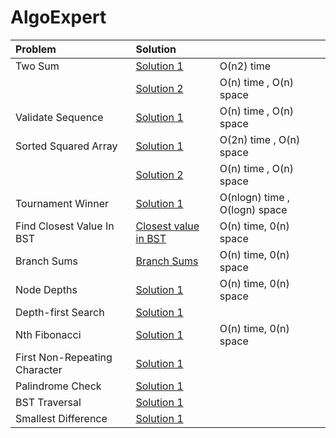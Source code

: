 # AlgoExpert


| Problem                       | Solution                                         |                               |
|:------------------------------|:-------------------------------------------------|:------------------------------|
| Two Sum                       | [Solution 1 ](twoNumberSum.js)                   | O(n2) time                    |
|                               | [Solution 2 ](twoNumberSum2.js)                  | O(n) time , O(n) space        |
| Validate Sequence             | [Solution 1](validateSubsequence.js)             | O(n) time , O(n) space        |
| Sorted Squared Array          | [Solution 1](sortedSquaredArray.js)              | O(2n) time , O(n) space       |
|                               | [Solution 2](sortedSquaredArray2.js)             | O(n) time , O(n) space        |
| Tournament Winner             | [Solution 1](tournamentWinner.js)                | O(nlogn) time , O(logn) space |
| Find Closest Value In BST     | [Closest value in BST](findClosestValueInBst.js) | O(n) time, 0(n) space         |
| Branch Sums                   | [Branch Sums](branchSum.js)                      | O(n) time, 0(n) space         |
| Node Depths                   | [Solution 1](nodeDepths.js)                      | O(n) time, 0(n) space         |
| Depth-first Search            | [Solution 1](depthFirstSearch.js)                |                               |
| Nth Fibonacci                 | [Solution 1](NthFibonacci.js)                    | O(n) time, 0(n) space         |
| First Non-Repeating Character | [Solution 1](firstNonRepeatingCharacter.js)      |                               |
| Palindrome Check              | [Solution 1](palindromeCheck.js)                 |                               |
| BST Traversal                 | [Solution 1](BSTTraversal.js)                    |                               |
| Smallest Difference           | [Solution 1](smallestDifference.js)              |                               |

